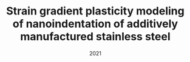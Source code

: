 ---
title: "Strain gradient plasticity modeling of nanoindentation of additively manufactured stainless steel"
collection: publications
permalink: /publication/2021-Strain-gradient-plasticity-modeling-of-nanoindentation-of-additively-manufactured-stainless-steel
date: 2021
venue: 'Extreme Mechanics Letters'
paperurl: 'https://www.sciencedirect.com/science/article/pii/S2352431621001954'
citation: ' Kunqing Ding,  Yin Zhang,  Andrew Birnbaum,  John Michopoulos,  David McDowell,  Ting Zhu, &quot;Strain gradient plasticity modeling of nanoindentation of additively manufactured stainless steel.&quot; Extreme Mechanics Letters, 49, 101503, 2021.'
authors: ' Kunqing Ding,  Yin Zhang,  Andrew Birnbaum,  John Michopoulos,  David McDowell,  Ting Zhu, '
volume: '49'
pages: '101503'
---
